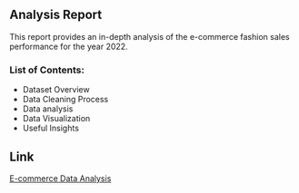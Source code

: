 ## Analysis Report
This report provides an in-depth analysis of the e-commerce fashion sales performance for the year 2022.
### List of Contents:
* Dataset Overview
* Data Cleaning Process
* Data analysis
* Data Visualization
* Useful Insights

## Link
[E-commerce Data Analysis](https://sites.google.com/view/shreyash-excel-report/home)
